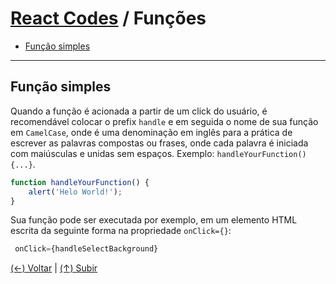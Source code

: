 # [React Codes](https://github.com/systemboys/React_Codes#react-codes "React Codes") / Funções

- [Função simples](https://github.com/systemboys/React_Codes/tree/main/Fun%C3%A7%C3%B5es#fun%C3%A7%C3%A3o-simples "Função simples")

------------

## Função simples

Quando a função é acionada a partir de um click do usuário, é recomendável colocar o prefix `handle` e em seguida o nome de sua função em `CamelCase`, onde é uma denominação em inglês para a prática de escrever as palavras compostas ou frases, onde cada palavra é iniciada com maiúsculas e unidas sem espaços. Exemplo: `handleYourFunction() {...}`.

```javascript
function handleYourFunction() {
    alert('Helo World!');
}
```

Sua função pode ser executada por exemplo, em um elemento HTML escrita da seguinte forma na propriedade `onClick={}`:

```javascript
 onClick={handleSelectBackground}
```

[(&larr;) Voltar](https://github.com/systemboys/React_Codes#react-codes "Voltar ao Sumário") | 
[(&uarr;) Subir](https://github.com/systemboys/React_Codes/tree/main/Fun%C3%A7%C3%B5es#react-codes--fun%C3%A7%C3%B5es "Subir para o topo")

